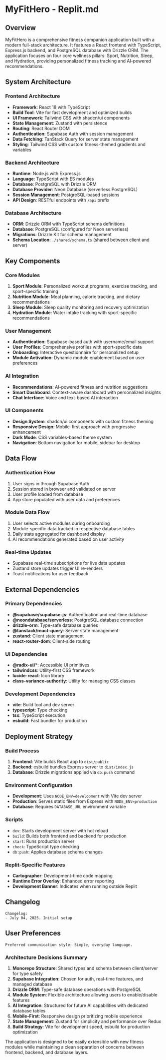 # MyFitHero - Replit.md

## Overview

MyFitHero is a comprehensive fitness companion application built with a modern full-stack architecture. It features a React frontend with TypeScript, Express.js backend, and PostgreSQL database with Drizzle ORM. The application focuses on four core wellness pillars: Sport, Nutrition, Sleep, and Hydration, providing personalized fitness tracking and AI-powered recommendations.

## System Architecture

### Frontend Architecture
- **Framework**: React 18 with TypeScript
- **Build Tool**: Vite for fast development and optimized builds
- **UI Framework**: Tailwind CSS with shadcn/ui components
- **State Management**: Zustand with persistence
- **Routing**: React Router DOM
- **Authentication**: Supabase Auth with session management
- **Data Fetching**: TanStack Query for server state management
- **Styling**: Tailwind CSS with custom fitness-themed gradients and variables

### Backend Architecture
- **Runtime**: Node.js with Express.js
- **Language**: TypeScript with ES modules
- **Database**: PostgreSQL with Drizzle ORM
- **Database Provider**: Neon Database (serverless PostgreSQL)
- **Session Management**: PostgreSQL-based sessions
- **API Design**: RESTful endpoints with `/api` prefix

### Database Architecture
- **ORM**: Drizzle ORM with TypeScript schema definitions
- **Database**: PostgreSQL (configured for Neon serverless)
- **Migrations**: Drizzle Kit for schema management
- **Schema Location**: `./shared/schema.ts` (shared between client and server)

## Key Components

### Core Modules
1. **Sport Module**: Personalized workout programs, exercise tracking, and sport-specific training
2. **Nutrition Module**: Meal planning, calorie tracking, and dietary recommendations
3. **Sleep Module**: Sleep quality monitoring and recovery optimization
4. **Hydration Module**: Water intake tracking with sport-specific recommendations

### User Management
- **Authentication**: Supabase-based auth with username/email support
- **User Profiles**: Comprehensive profiles with sport-specific data
- **Onboarding**: Interactive questionnaire for personalized setup
- **Module Activation**: Dynamic module enablement based on user preferences

### AI Integration
- **Recommendations**: AI-powered fitness and nutrition suggestions
- **Smart Dashboard**: Context-aware dashboard with personalized insights
- **Chat Interface**: Voice and text-based AI interaction

### UI Components
- **Design System**: shadcn/ui components with custom fitness theming
- **Responsive Design**: Mobile-first approach with progressive enhancement
- **Dark Mode**: CSS variables-based theme system
- **Navigation**: Bottom navigation for mobile, sidebar for desktop

## Data Flow

### Authentication Flow
1. User signs in through Supabase Auth
2. Session stored in browser and validated on server
3. User profile loaded from database
4. App store populated with user data and preferences

### Module Data Flow
1. User selects active modules during onboarding
2. Module-specific data tracked in respective database tables
3. Daily stats aggregated for dashboard display
4. AI recommendations generated based on user activity

### Real-time Updates
- Supabase real-time subscriptions for live data updates
- Zustand store updates trigger UI re-renders
- Toast notifications for user feedback

## External Dependencies

### Primary Dependencies
- **@supabase/supabase-js**: Authentication and real-time database
- **@neondatabase/serverless**: PostgreSQL database connection
- **drizzle-orm**: Type-safe database queries
- **@tanstack/react-query**: Server state management
- **zustand**: Client state management
- **react-router-dom**: Client-side routing

### UI Dependencies
- **@radix-ui/***: Accessible UI primitives
- **tailwindcss**: Utility-first CSS framework
- **lucide-react**: Icon library
- **class-variance-authority**: Utility for managing CSS classes

### Development Dependencies
- **vite**: Build tool and dev server
- **typescript**: Type checking
- **tsx**: TypeScript execution
- **esbuild**: Fast bundler for production

## Deployment Strategy

### Build Process
1. **Frontend**: Vite builds React app to `dist/public`
2. **Backend**: esbuild bundles Express server to `dist/index.js`
3. **Database**: Drizzle migrations applied via `db:push` command

### Environment Configuration
- **Development**: Uses `NODE_ENV=development` with Vite dev server
- **Production**: Serves static files from Express with `NODE_ENV=production`
- **Database**: Requires `DATABASE_URL` environment variable

### Scripts
- `dev`: Starts development server with hot reload
- `build`: Builds both frontend and backend for production
- `start`: Runs production server
- `check`: TypeScript type checking
- `db:push`: Applies database schema changes

### Replit-Specific Features
- **Cartographer**: Development-time code mapping
- **Runtime Error Overlay**: Enhanced error reporting
- **Development Banner**: Indicates when running outside Replit

## Changelog

```
Changelog:
- July 04, 2025. Initial setup
```

## User Preferences

```
Preferred communication style: Simple, everyday language.
```

### Architecture Decisions Summary

1. **Monorepo Structure**: Shared types and schema between client/server for type safety
2. **Supabase Integration**: Chosen for auth, real-time features, and managed database
3. **Drizzle ORM**: Type-safe database operations with PostgreSQL
4. **Module System**: Flexible architecture allowing users to enable/disable features
5. **AI Integration**: Structured for future AI capabilities with dedicated database tables
6. **Mobile-First**: Responsive design prioritizing mobile experience
7. **State Management**: Zustand for simplicity and performance over Redux
8. **Build Strategy**: Vite for development speed, esbuild for production optimization

The application is designed to be easily extensible with new fitness modules while maintaining a clean separation of concerns between frontend, backend, and database layers.